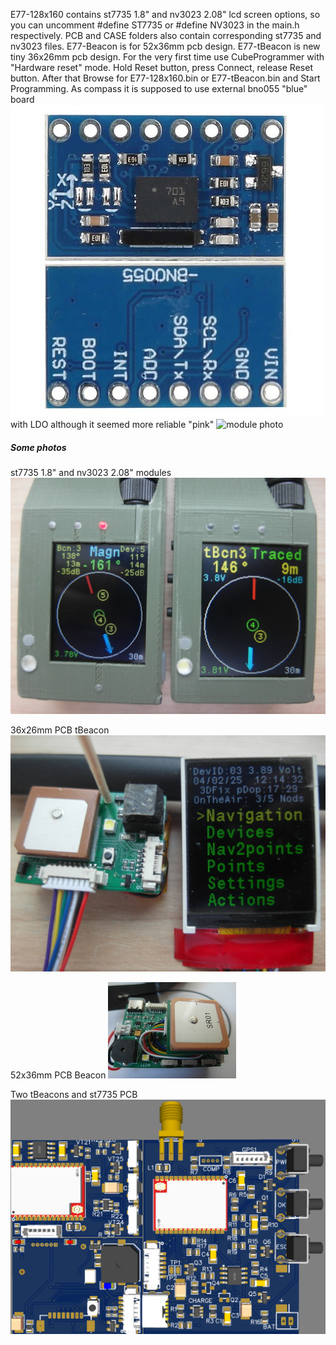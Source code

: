 E77-128x160 contains st7735 1.8" and nv3023 2.08" lcd screen options, 
so you can uncomment #define ST7735 or #define NV3023 in the main.h respectively.
PCB and CASE folders also contain corresponding st7735 and nv3023 files.
E77-Beacon is for 52x36mm pcb design.
E77-tBeacon is new tiny 36x26mm pcb design.
For the very first time use CubeProgrammer with "Hardware reset" mode. Hold Reset button, press Connect, release Reset button. 
After that Browse for E77-128x160.bin or E77-tBeacon.bin and Start Programming.
As compass it is supposed to use external bno055 "blue" board ![module photo](Photos/bno055blue.jpeg) with LDO
although it seemed more reliable "pink" ![module photo](Photos/bno055pink.jpeg)

##### Some photos
st7735 1.8" and nv3023 2.08" modules
![module photo](Photos/modules.jpg)

36x26mm PCB tBeacon
![beacon photo](Photos/tBeacon.jpg)

52x36mm PCB Beacon
![beacon photo](Photos/beacon.jpg)

Two tBeacons and st7735 PCB
![beacon photo](Photos/pcb.png)
